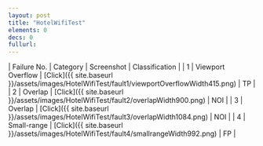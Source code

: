 ```yaml
---
layout: post
title: "HotelWifiTest"
elements: 0
decs: 0
fullurl: 
---
```

| Failure No. | Category | Screenshot | Classification |
| 1 | Viewport Overflow | [Click]({{ site.baseurl }}/assets/images/HotelWifiTest/fault1/viewportOverflowWidth415.png) | TP |
| 2 | Overlap | [Click]({{ site.baseurl }}/assets/images/HotelWifiTest/fault2/overlapWidth900.png) | NOI |
| 3 | Overlap | [Click]({{ site.baseurl }}/assets/images/HotelWifiTest/fault3/overlapWidth1084.png) | NOI |
| 4 | Small-range | [Click]({{ site.baseurl }}/assets/images/HotelWifiTest/fault4/smallrangeWidth992.png) | FP |
